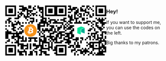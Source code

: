 <img align="left" src="https://raw.githubusercontent.com/zackha/zackha/main/btc.png"> <img align="left" src="https://raw.githubusercontent.com/zackha/zackha/main/neo.png">


### Hey!

If you want to support me, you can use the codes on the left.

Big thanks to my patrons.
